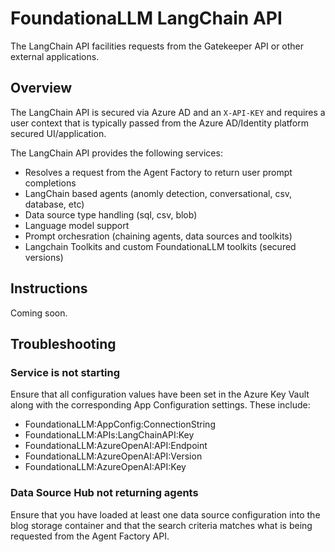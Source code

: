# FoundationaLLM LangChain API

The LangChain API facilities requests from the Gatekeeper API or other external applications.

## Overview

The LangChain API is secured via Azure AD and an `X-API-KEY` and requires a user context that is typically passed from the Azure AD/Identity platform secured UI/application.

The LangChain API provides the following services:

- Resolves a request from the Agent Factory to return user prompt completions
- LangChain based agents (anomly detection, conversational, csv, database, etc)
- Data source type handling (sql, csv, blob)
- Language model support
- Prompt orchesration (chaining agents, data sources and toolkits)
- Langchain Toolkits and custom FoundationaLLM toolkits (secured versions)

## Instructions

Coming soon.

## Troubleshooting

### Service is not starting

Ensure that all configuration values have been set in the Azure Key Vault along with the corresponding App Configuration settings. These include:

- FoundationaLLM:AppConfig:ConnectionString
- FoundationaLLM:APIs:LangChainAPI:Key
- FoundationaLLM:AzureOpenAI:API:Endpoint
- FoundationaLLM:AzureOpenAI:API:Version
- FoundationaLLM:AzureOpenAI:API:Key

### Data Source Hub not returning agents

Ensure that you have loaded at least one data source configuration into the blog storage container and that the search criteria matches what is being requested from the Agent Factory API.
